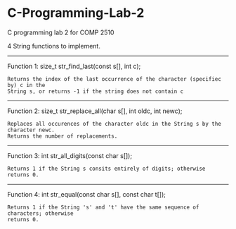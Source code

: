 # C-Programming-Lab-2

C programming lab 2 for COMP 2510

4 String functions to implement.

----------------------------------------------------------------------------------------
Function 1: 
            size_t str_find_last(const s[], int c);
            
    Returns the index of the last occurrence of the character (specifiec by) c in the 
    String s, or returns -1 if the string does not contain c
    
----------------------------------------------------------------------------------------
Function 2: 
            size_t str_replace_all(char s[], int oldc, int newc);
            
    Replaces all occurences of the character oldc in the String s by the character newc.
    Returns the number of replacements.
    
----------------------------------------------------------------------------------------
Function 3: 
            int str_all_digits(const char s[]);
            
    Returns 1 if the String s consits entirely of digits; otherwise returns 0.
       
----------------------------------------------------------------------------------------
Function 4: 
            int str_equal(const char s[], const char t[]);
            
    Returns 1 if the String 's' and 't' have the same sequence of characters; otherwise
    returns 0.